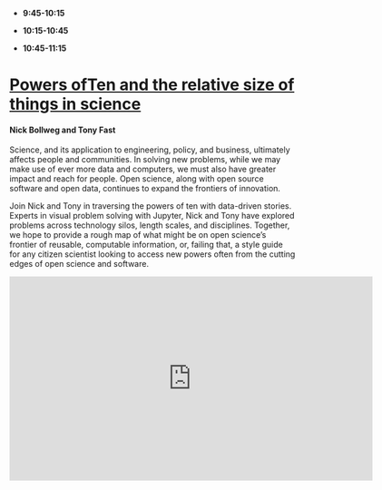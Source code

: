 
* __9:45-10:15__

* __10:15-10:45__

* __10:45-11:15__

# [Powers ofTen and the relative size of things in science](# "Nick and Tony")

#### Nick Bollweg and Tony Fast

Science, and its application to engineering, policy, and business, ultimately affects people and communities. In solving new problems, while we may make use of ever more data and computers, we must also have greater impact and reach for people.  Open science, along with open source software and open data, continues to expand the frontiers of innovation.

Join Nick and Tony in traversing the powers of ten with data-driven stories.  Experts in visual problem solving with Jupyter, Nick and Tony have explored problems across technology silos, length scales, and disciplines.  Together, we hope to provide a rough map of what might be on open science’s frontier of reusable, computable information, or, failing that, a style guide for any citizen scientist looking to access new powers often from the cutting edges of open science and software.

<iframe width="640" height="360" src="https://www.youtube.com/embed/0fKBhvDjuy0" frameborder="0" allowfullscreen></iframe>
